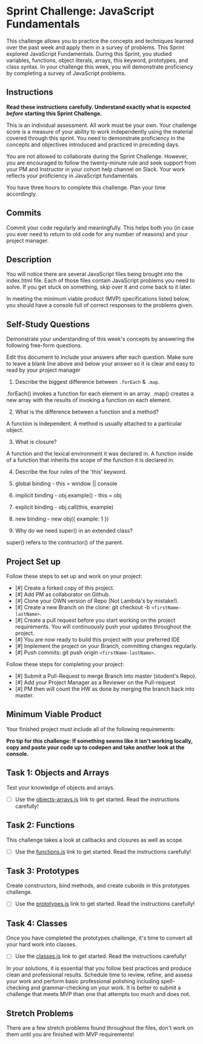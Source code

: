 # Sprint Challenge: JavaScript Fundamentals

This challenge allows you to practice the concepts and techniques learned over the past week and apply them in a survey of problems. This Sprint explored JavaScript Fundamentals. During this Sprint, you studied variables, functions, object literals, arrays, this keyword, prototypes, and class syntax. In your challenge this week, you will demonstrate proficiency by completing a survey of JavaScript problems.

## Instructions

**Read these instructions carefully. Understand exactly what is expected _before_ starting this Sprint Challenge.**

This is an individual assessment. All work must be your own. Your challenge score is a measure of your ability to work independently using the material covered through this sprint. You need to demonstrate proficiency in the concepts and objectives introduced and practiced in preceding days.

You are not allowed to collaborate during the Sprint Challenge. However, you are encouraged to follow the twenty-minute rule and seek support from your PM and Instructor in your cohort help channel on Slack. Your work reflects your proficiency in JavaScript fundamentals.

You have three hours to complete this challenge. Plan your time accordingly.

## Commits

Commit your code regularly and meaningfully. This helps both you (in case you ever need to return to old code for any number of reasons) and your project manager.

## Description

You will notice there are several JavaScript files being brought into the index.html file.  Each of those files contain JavaScript problems you need to solve.  If you get stuck on something, skip over it and come back to it later.

In meeting the minimum viable product (MVP) specifications listed below, you should have a console full of correct responses to the problems given.

## Self-Study Questions

Demonstrate your understanding of this week's concepts by answering the following free-form questions.

Edit this document to include your answers after each question. Make sure to leave a blank line above and below your answer so it is clear and easy to read by your project manager

1. Describe the biggest difference between `.forEach` & `.map`.

.forEach() invokes a function for each element in an array. .map() creates a new array with the results of invoking a function on each element.

2. What is the difference between a function and a method?

A function is independent. A method is usually attached to a particular object.

3. What is closure?

A function and the lexical environment it was declared in. A function inside of a function that inherits the scope of the function it is declared in.

4. Describe the four rules of the 'this' keyword.

1. global binding - this = window || console
2. implicit binding - obj.example() - this = obj
3. explicit binding - obj.call(this, example) 
4. new binding - new obj({ example: 1 })

5. Why do we need super() in an extended class?

super() refers to the contructor() of the parent.

## Project Set up

Follow these steps to set up and work on your project:

- [#] Create a forked copy of this project.
- [#] Add PM as collaborator on Github.
- [#] Clone your OWN version of Repo (Not Lambda's by mistake!).
- [#] Create a new Branch on the clone: git checkout -b `<firstName-lastName>`.
- [#] Create a pull request before you start working on the project requirements.  You will continuously push your updates throughout the project.
- [#] You are now ready to build this project with your preferred IDE
- [#] Implement the project on your Branch, committing changes regularly.
- [#] Push commits: git push origin `<firstName-lastName>`.

Follow these steps for completing your project:

- [#] Submit a Pull-Request to merge <firstName-lastName> Branch into master (student's  Repo).
- [#] Add your Project Manager as a Reviewer on the Pull-request
- [#] PM then will count the HW as done by  merging the branch back into master.


## Minimum Viable Product

Your finished project must include all of the following requirements:

**Pro tip for this challenge: If something seems like it isn't working locally, copy and paste your code up to codepen and take another look at the console.**

## Task 1: Objects and Arrays
Test your knowledge of objects and arrays. 
* [ ] Use the [objects-arrays.js](challenges/objects-arrays.js) link to get started.  Read the instructions carefully!

## Task 2: Functions
This challenge takes a look at callbacks and closures as well as scope. 
* [ ] Use the [functions.js](challenges/functions.js) link to get started. Read the instructions carefully!

## Task 3: Prototypes
Create constructors, bind methods, and create cuboids in this prototypes challenge.
* [ ] Use the [prototypes.js](challenges/prototypes.js) link to get started. Read the instructions carefully!

## Task 4: Classes
Once you have completed the prototypes challenge, it's time to convert all your hard work into classes.
* [ ] Use the [classes.js](challenges/classes.js) link to get started. Read the instructions carefully!

In your solutions, it is essential that you follow best practices and produce clean and professional results. Schedule time to review, refine, and assess your work and perform basic professional polishing including spell-checking and grammar-checking on your work. It is better to submit a challenge that meets MVP than one that attempts too much and does not.

## Stretch Problems

There are a few stretch problems found throughout the files, don't work on them until you are finished with MVP requirements!
